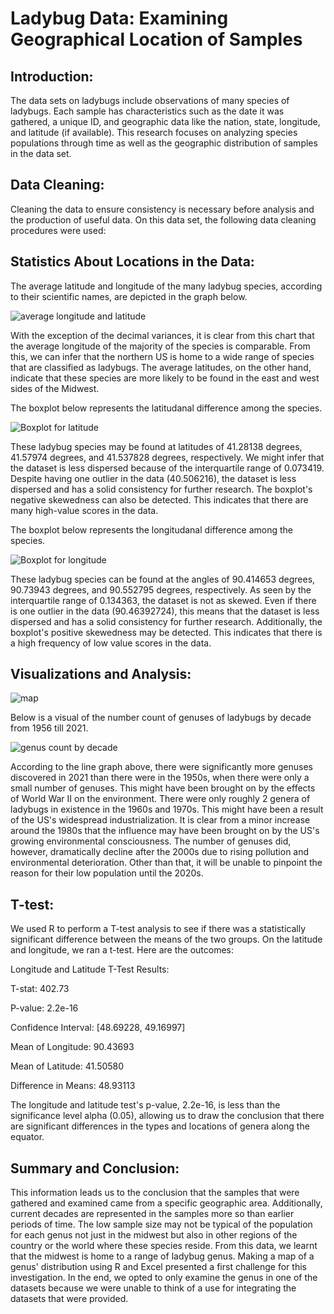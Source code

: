 # Ladybug Data: Examining Geographical Location of Samples #
## Introduction: ##

The data sets on ladybugs include observations of many species of ladybugs. Each sample has characteristics such as the date it was gathered, a unique ID, and geographic data like the nation, state, longitude, and latitude (if available). This research focuses on analyzing species populations through time as well as the geographic distribution of samples in the data set.

## Data Cleaning: ##

Cleaning the data to ensure consistency is necessary before analysis and the production of useful data. On this data set, the following data cleaning procedures were used:

## Statistics About Locations in the Data: ##

The average latitude and longitude of the many ladybug species, according to their scientific names, are depicted in the graph below.

![average longitude and latitude](Visualizations/average_longlat.jpg)

With the exception of the decimal variances, it is clear from this chart that the average longitude of the majority of the species is comparable. From this, we can infer that the northern US is home to a wide range of species that are classified as ladybugs. The average latitudes, on the other hand, indicate that these species are more likely to be found in the east and west sides of the Midwest.      

The boxplot below represents the latitudanal difference among the species.

![Boxplot for latitude](Visualizations/box_latitude.jpg)

These ladybug species may be found at latitudes of 41.28138 degrees, 41.57974 degrees, and 41.537828 degrees, respectively. We might infer that the dataset is less dispersed because of the interquartile range of 0.073419. Despite having one outlier in the data (40.506216), the dataset is less dispersed and has a solid consistency for further research. The boxplot's negative skewedness can also be detected. This indicates that there are many high-value scores in the data.

The boxplot below represents the longitudanal difference among the species.

![Boxplot for longitude](Visualizations/box_longitude.jpg)

These ladybug species can be found at the angles of 90.414653 degrees, 90.73943 degrees, and 90.552795 degrees, respectively. As seen by the interquartile range of 0.134363, the dataset is not as skewed. Even if there is one outlier in the data (90.46392724), this means that the dataset is less dispersed and has a solid consistency for further research. Additionally, the boxplot's positive skewedness may be detected. This indicates that there is a high frequency of low value scores in the data.
 
## Visualizations and Analysis: ##

![map](Visualizations/map.jpg)

Below is a visual of the number count of genuses of ladybugs by decade from 1956 till 2021. 

![genus count by decade](Visualizations/genus_count_decade.jpg)

According to the line graph above, there were significantly more genuses discovered in 2021 than there were in the 1950s, when there were only a small number of genuses. This might have been brought on by the effects of World War II on the environment. There were only roughly 2 genera of ladybugs in existence in the 1960s and 1970s. This might have been a result of the US's widespread industrialization. It is clear from a minor increase around the 1980s that the influence may have been brought on by the US's growing environmental consciousness. The number of genuses did, however, dramatically decline after the 2000s due to rising pollution and environmental deterioration. Other than that, it will be unable to pinpoint the reason for their low population until the 2020s.


## T-test: ##

We used R to perform a T-test analysis to see if there was a statistically significant difference between the means of the two groups. On the latitude and longitude, we ran a t-test. Here are the outcomes:

Longitude and Latitude T-Test Results:

T-stat: 402.73

P-value: 2.2e-16

Confidence Interval: [48.69228, 49.16997]

Mean of Longitude: 90.43693

Mean of Latitude: 41.50580

Difference in Means: 48.93113


The longitude and latitude test's p-value, 2.2e-16, is less than the significance level alpha (0.05), allowing us to draw the conclusion that there are significant differences in the types and locations of genera along the equator.

## Summary and Conclusion: ##

This information leads us to the conclusion that the samples that were gathered and examined came from a specific geographic area. Additionally, current decades are represented in the samples more so than earlier periods of time. The low sample size may not be typical of the population for each genus not just in the midwest but also in other regions of the country or the world where these species reside. From this data, we learnt that the midwest is home to a range of ladybug genus. Making a map of a genus' distribution using R and Excel presented a first challenge for this investigation. In the end, we opted to only examine the genus in one of the datasets because we were unable to think of a use for integrating the datasets that were provided.
